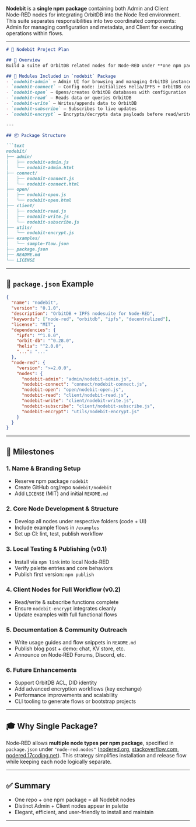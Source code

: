 **Nodebit** is a **single npm package** containing both Admin and Client Node‑RED nodes for integrating OrbitDB into the Node Red environment. This suite separates responsibilities into two coordinated components: Admin for managing configuration and metadata, and Client for executing operations within flows.

---

````markdown
# 🚀 Nodebit Project Plan

## 🎯 Overview
Build a suite of OrbitDB related nodes for Node‑RED under **one npm package** (`nodebit`), with multiple distinct nodes exposed in the Node‑RED palette.

## 🧩 Modules Included in `nodebit` Package
- `nodebit-admin` – Admin UI for browsing and managing OrbitDB instances
- `nodebit-connect` – Config node: initializes Helia/IPFS + OrbitDB connection
- `nodebit-open` – Opens/creates OrbitDB databases with configuration
- `nodebit-read` – Reads data or queries OrbitDB
- `nodebit-write` – Writes/appends data to OrbitDB
- `nodebit-subscribe` – Subscribes to live updates
- `nodebit-encrypt` – Encrypts/decrypts data payloads before read/write

---

## 📦 Package Structure

```text
nodebit/
├── admin/
│   ├── nodebit-admin.js
│   └── nodebit-admin.html
├── connect/
│   ├── nodebit-connect.js
│   └── nodebit-connect.html
├── open/
│   ├── nodebit-open.js
│   └── nodebit-open.html
├── client/
│   ├── nodebit-read.js
│   ├── nodebit-write.js
│   └── nodebit-subscribe.js
├── utils/
│   └── nodebit-encrypt.js
├── examples/
│   └── sample‑flow.json
├── package.json
├── README.md
└── LICENSE
````

---

## 🔧 `package.json` Example

```json
{
  "name": "nodebit",
  "version": "0.1.0",
  "description": "OrbitDB + IPFS nodesuite for Node‑RED",
  "keywords": ["node-red", "orbitdb", "ipfs", "decentralized"],
  "license": "MIT",
  "dependencies": {
    "ipfs": "^1.0.0",
    "orbit-db": "^0.28.0",
    "helia": "^2.0.0",
    "...": "..."
  },
  "node-red": {
    "version": ">=2.0.0",
    "nodes": {
      "nodebit-admin": "admin/nodebit-admin.js",
      "nodebit-connect": "connect/nodebit-connect.js",
      "nodebit-open": "open/nodebit-open.js",
      "nodebit-read": "client/nodebit-read.js",
      "nodebit-write": "client/nodebit-write.js",
      "nodebit-subscribe": "client/nodebit-subscribe.js",
      "nodebit-encrypt": "utils/nodebit-encrypt.js"
    }
  }
}
```

---

## 🏁 Milestones

### 1. Name & Branding Setup

* Reserve npm package `nodebit`
* Create GitHub org/repo `Nodebit/nodebit`
* Add `LICENSE` (MIT) and initial `README.md`

### 2. Core Node Development & Structure

* Develop all nodes under respective folders (code + UI)
* Include example flows in `/examples`
* Set up CI: lint, test, publish workflow

### 3. Local Testing & Publishing (v0.1)

* Install via `npm link` into local Node‑RED
* Verify palette entries and core behaviors
* Publish first version: `npm publish`

### 4. Client Nodes for Full Workflow (v0.2)

* Read/write & subscribe functions complete
* Ensure `nodebit-encrypt` integrates cleanly
* Update examples with full functional flows

### 5. Documentation & Community Outreach

* Write usage guides and flow snippets in `README.md`
* Publish blog post + demo: chat, KV store, etc.
* Announce on Node‑RED Forums, Discord, etc.

### 6. Future Enhancements

* Support OrbitDB ACL, DID identity
* Add advanced encryption workflows (key exchange)
* Performance improvements and scalability
* CLI tooling to generate flows or bootstrap projects

---

## 🎓 Why Single Package?

Node‑RED allows **multiple node types per npm package**, specified in `package.json` under `"node-red.nodes"` ([nodered.org][1], [stackoverflow.com][2], [nodered.17coding.net][3]). This strategy simplifies installation and release flow while keeping each node logically separate.

---

## ✅ Summary

* One repo + one npm package = all Nodebit nodes
* Distinct Admin + Client nodes appear in palette
* Elegant, efficient, and user-friendly to install and maintain

---

[1]: https://nodered.org/docs/creating-nodes/packaging?utm_source=chatgpt.com "Packaging - Node-RED"
[2]: https://stackoverflow.com/questions/39203799/how-to-embed-multiple-instances-of-node-red-in-node-app?utm_source=chatgpt.com "How to embed multiple instances of node-red in node app"
[3]: https://nodered.17coding.net/docs/creating-nodes/packaging?utm_source=chatgpt.com "Packaging - Node-RED"


